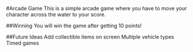 #Arcade Game
This is a simple arcade game where you have to move your character across the water to your score.

##Winning
You will win the game after getting 10 points!

##Future Ideas
Add collectible items on screen
Multiple vehicle types
Timed games
